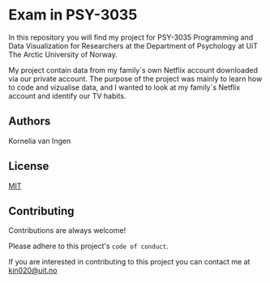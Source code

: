 # Exam in PSY-3035

In this repository you will find my project for PSY-3035 Programming and Data Visualization for Researchers at the Department of Psychology at UiT The Arctic University of Norway. 

My project contain data from my family´s own Netflix account downloaded via our private account. The purpose of the project was mainly to learn how to code and vizualise data, and I wanted to look at my family´s Netflix account and identify our TV habits. 



## Authors
Kornelia van Ingen


## License

[MIT](https://choosealicense.com/licenses/mit/)


## Contributing

Contributions are always welcome!

Please adhere to this project's `code of conduct`.

If you are interested in contributing to this project you can contact me at kin020@uit.no
